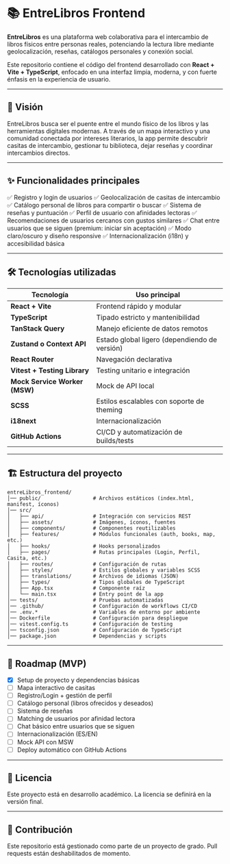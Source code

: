 # 📚 EntreLibros Frontend

**EntreLibros** es una plataforma web colaborativa para el intercambio de libros físicos entre personas reales, potenciando la lectura libre mediante geolocalización, reseñas, catálogos personales y conexión social.

Este repositorio contiene el código del frontend desarrollado con **React + Vite + TypeScript**, enfocado en una interfaz limpia, moderna, y con fuerte énfasis en la experiencia de usuario.

---

## 🧭 Visión

EntreLibros busca ser el puente entre el mundo físico de los libros y las herramientas digitales modernas. A través de un mapa interactivo y una comunidad conectada por intereses literarios, la app permite descubrir casitas de intercambio, gestionar tu biblioteca, dejar reseñas y coordinar intercambios directos.

---

## ✨ Funcionalidades principales

✅ Registro y login de usuarios
✅ Geolocalización de casitas de intercambio
✅ Catálogo personal de libros para compartir o buscar
✅ Sistema de reseñas y puntuación
✅ Perfil de usuario con afinidades lectoras
✅ Recomendaciones de usuarios cercanos con gustos similares
✅ Chat entre usuarios que se siguen (premium: iniciar sin aceptación)
✅ Modo claro/oscuro y diseño responsive
✅ Internacionalización (i18n) y accesibilidad básica

---

## 🛠️ Tecnologías utilizadas

| Tecnología                    | Uso principal                                 |
| ----------------------------- | --------------------------------------------- |
| **React + Vite**              | Frontend rápido y modular                     |
| **TypeScript**                | Tipado estricto y mantenibilidad              |
| **TanStack Query**            | Manejo eficiente de datos remotos             |
| **Zustand o Context API**     | Estado global ligero (dependiendo de versión) |
| **React Router**              | Navegación declarativa                        |
| **Vitest + Testing Library**  | Testing unitario e integración                |
| **Mock Service Worker (MSW)** | Mock de API local                             |
| **SCSS**                      | Estilos escalables con soporte de theming     |
| **i18next**                   | Internacionalización                          |
| **GitHub Actions**            | CI/CD y automatización de builds/tests        |

---

## 🏗 Estructura del proyecto

```
entreLibros_frontend/
│── public/                 # Archivos estáticos (index.html, manifest, íconos)
│── src/
│   ├── api/                # Integración con servicios REST
│   ├── assets/             # Imágenes, íconos, fuentes
│   ├── components/         # Componentes reutilizables
│   ├── features/           # Módulos funcionales (auth, books, map, etc.)
│   ├── hooks/              # Hooks personalizados
│   ├── pages/              # Rutas principales (Login, Perfil, Casita, etc.)
│   ├── routes/             # Configuración de rutas
│   ├── styles/             # Estilos globales y variables SCSS
│   ├── translations/       # Archivos de idiomas (JSON)
│   ├── types/              # Tipos globales de TypeScript
│   ├── App.tsx             # Componente raíz
│   └── main.tsx            # Entry point de la app
│── tests/                  # Pruebas automatizadas
│── .github/                # Configuración de workflows CI/CD
│── .env.*                  # Variables de entorno por ambiente
│── Dockerfile              # Configuración para despliegue
│── vitest.config.ts        # Configuración de testing
│── tsconfig.json           # Configuración de TypeScript
│── package.json            # Dependencias y scripts
```

---

## 🚧 Roadmap (MVP)

* [x] Setup de proyecto y dependencias básicas
* [ ] Mapa interactivo de casitas
* [ ] Registro/Login + gestión de perfil
* [ ] Catálogo personal (libros ofrecidos y deseados)
* [ ] Sistema de reseñas
* [ ] Matching de usuarios por afinidad lectora
* [ ] Chat básico entre usuarios que se siguen
* [ ] Internacionalización (ES/EN)
* [ ] Mock API con MSW
* [ ] Deploy automático con GitHub Actions

---

## 📜 Licencia

Este proyecto está en desarrollo académico. La licencia se definirá en la versión final.

---

## 🤝 Contribución

Este repositorio está gestionado como parte de un proyecto de grado. Pull requests están deshabilitados de momento.